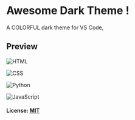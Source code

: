 
# Awesome Dark Theme !

A COLORFUL dark theme for VS Code,

##  Preview

![HTML](https://user-images.githubusercontent.com/32095783/125513538-6085864e-37a3-4560-829c-d1cbbb31d265.png)

![CSS](https://user-images.githubusercontent.com/32095783/125513593-201ff819-b4e3-41b4-b3f3-b35aaaf13f92.png)

![Python](https://user-images.githubusercontent.com/32095783/125513651-e3ce5461-53d1-4860-b258-12669731fa3d.png)

![JavaScript](https://user-images.githubusercontent.com/32095783/125513692-012b6f6f-b49b-41ff-9249-731ea313b1c9.png)



#### License: [MIT](https://github.com/iSSamQa/vscode-awesome-dark-theme/blob/master/LICENSE)

